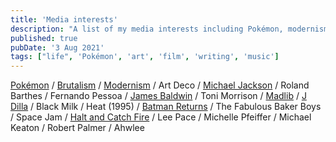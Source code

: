 ```yaml
---
title: 'Media interests'
description: "A list of my media interests including Pokémon, modernism, and Michael Jackson"
published: true
pubDate: '3 Aug 2021'
tags: ["life", 'Pokémon', 'art', 'film', 'writing', 'music']
---
```


[Pokémon](/jardim/pokemon/) / [Brutalism](https://cultrface.co.uk/tag/brutalism/) / [Modernism](https://cultrface.co.uk/tag/modernism/) / Art Deco / [Michael Jackson](https://sampleface.co.uk/tag/michael-jackson/) / Roland Barthes / Fernando Pessoa / [James Baldwin](https://cultrface.co.uk/tag/james-baldwin/) / Toni Morrison / [Madlib](https://sampleface.co.uk/tag/madlib/) / [J Dilla](/posts/j-dilla-influence-modern-drummer/) / Black Milk / Heat (1995) / [Batman Returns](https://cultrface.co.uk/tag/batman-returns/) / The Fabulous Baker Boys / Space Jam / [Halt and Catch Fire](/posts/halt-and-make-fire/) / Lee Pace / Michelle Pfeiffer / Michael Keaton / Robert Palmer / Ahwlee
